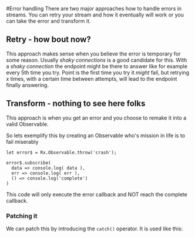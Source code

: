 #Error handling 
There are two major approaches how to handle errors in streams. You can retry your stream and how it eventually will work or you can take the error and transform it.

## Retry - how bout now? 
This approach makes sense when you believe the error is temporary for some reason. Usually *shaky connections* is a good candidate for this. With a *shaky connection* the endpoint might be there to answer like for example every 5th time you try. Point is the first time you try it *might* fail, but retrying x times, with a certain time between attempts, will lead to the endpoint finally answering.

## Transform - nothing to see here folks
This approach is when you get an error and you choose to remake it into a valid Observable.

So lets exemplify this by creating an Observable who's mission in life is to fail miserably

```
let error$ = Rx.Observable.throw('crash');

error$.subscribe( 
  data => console.log( data ),
  err => console.log( err ),
  () => console.log('complete')
)
```
This code will only execute the error callback and NOT reach the complete callback. 
### Patching it
We can patch this by introducing the `catch()` operator. It is used like this:
```

```
